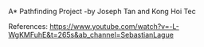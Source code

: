 A* Pathfinding Project
-by Joseph Tan and Kong Hoi Tec

References:
https://www.youtube.com/watch?v=-L-WgKMFuhE&t=265s&ab_channel=SebastianLague
